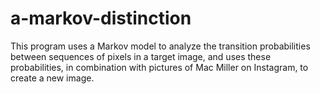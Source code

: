 # a-markov-distinction
This program uses a Markov model to analyze the transition probabilities between sequences of pixels in a target image, and uses these probabilities, in combination with pictures of Mac Miller on Instagram, to create a new image.
